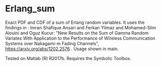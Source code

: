 # Erlang_sum
Exact PDF and CDF of a sum of Erlang random variables. It uses the findings in :
Imran Shafique Ansari and Ferkan Yilmaz and Mohamed-Slim Alouini and Oguz Kucur: "New Results on the Sum of Gamma Random Variates With Application to the Performance of Wireless Communication Systems over Nakagami-m Fading Channels", https://arxiv.org/abs/1202.2576 . Usage shown in main.

Tested on Matlab (R) R2017b. Requires the Symbolic Toolbox.
